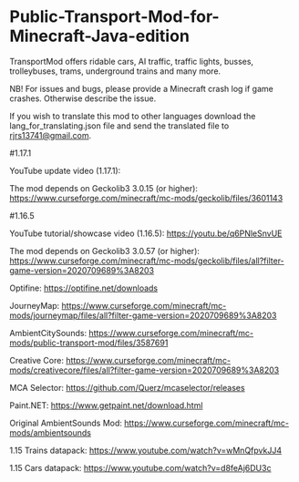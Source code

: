# Public-Transport-Mod-for-Minecraft-Java-edition
TransportMod offers ridable cars, AI traffic, traffic lights, busses, trolleybuses, trams, underground trains and many more.

NB! For issues and bugs, please provide a Minecraft crash log if game crashes. Otherwise describe the issue.

If you wish to translate this mod to other languages download the lang_for_translating.json file and send the translated file to rjrs13741@gmail.com.



#1.17.1

YouTube update video (1.17.1): 

The mod depends on Geckolib3 3.0.15 (or higher): https://www.curseforge.com/minecraft/mc-mods/geckolib/files/3601143




#1.16.5

YouTube tutorial/showcase video (1.16.5): https://youtu.be/q6PNleSnvUE

The mod depends on Geckolib3 3.0.57 (or higher): https://www.curseforge.com/minecraft/mc-mods/geckolib/files/all?filter-game-version=2020709689%3A8203

Optifine: https://optifine.net/downloads

JourneyMap: https://www.curseforge.com/minecraft/mc-mods/journeymap/files/all?filter-game-version=2020709689%3A8203

AmbientCitySounds: https://www.curseforge.com/minecraft/mc-mods/public-transport-mod/files/3587691

Creative Core: https://www.curseforge.com/minecraft/mc-mods/creativecore/files/all?filter-game-version=2020709689%3A8203

MCA Selector: https://github.com/Querz/mcaselector/releases

Paint.NET: https://www.getpaint.net/download.html

Original AmbientSounds Mod: https://www.curseforge.com/minecraft/mc-mods/ambientsounds

1.15 Trains datapack: https://www.youtube.com/watch?v=wMnQfpvkJJ4

1.15 Cars datapack: https://www.youtube.com/watch?v=d8feAj6DU3c
